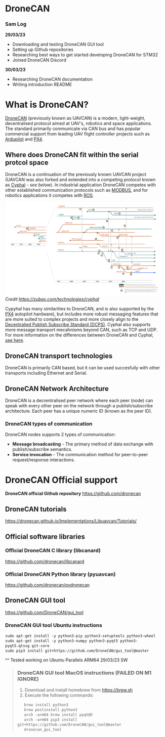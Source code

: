 # DroneCAN

### Sam Log
**29/03/23**
- Downloading and testing DroneCAN GUI tool 
- Setting up Github repositories
- Researching best ways to get started developing DroneCAN for STM32
- Joined DroneCAN Discord

**30/03/23**
- Researching DroneCAN documentation
- Writing introduction README



# What is DroneCAN?
[DroneCAN](https://dronecan.github.io) (previously known as UAVCAN) is a modern, light-weight, decentralised protocol aimed at UAV's, robotics and space applications. The standard primarily communicate via CAN bus and has popular commercial support from leading UAV flight controller projects such as [Ardupilot](https://ardupilot.org) and [PX4](https://px4.io). 


## Where does DroneCAN fit within the serial protcol space
DroneCAN is a continuation of the previously known UAVCAN project (UAVCAN was also forked and extended into a competing protocol known as [Cyphal](https://opencyphal.org) - *see below*). In industrial application DroneCAN competes with other established communication protocols such as [MODBUS](https://modbus.org), and for robotics applications it competes with [ROS](https://www.ros.org).

![serial-history](/images/serial-history.png "Serial Protocol History")
*Credit https://zubax.com/technologies/cyphal*

Cypyhal has many similarities to DroneCAN, and is also supported by the [PX4](https://px4.io) autopilot hardware), but includes more robust messaging features that are more suited to complex projects and more closely align to the [Decentralied Publish Subscribe Standard (DCPS)](https://opendds.org/documents/architecture.html). Cyphal also supports more message transport mecahnisms beyond CAN, such as TCP and UDP. 
For more information on the differences between DroneCAN and Cyphal, [see here](https://forum.opencyphal.org/t/cyphal-vs-dronecan/1814).

## DroneCAN transport technologies
DroneCAN is primarily CAN based, but it can be used succesfully with other transports including Ethernet and Serial. 

## DroneCAN Network Architecture
DroneCAN is a decrentralised peer network where each peer (node) can speak with every other peer
on the network through a publish/subscribe architecture. Each peer has a unique numeric ID (known as the peer ID).

### DroneCAN types of communication
DroneCAN nodes supports 2 types of communication:
- **Message broadcasting** - The primary method of data exchange with publish/subscribe semantics.
- **Service invocation** - The communication method for peer-to-peer request/response interactions.



# DroneCAN Official support
**DroneCAN official Github repository** https://github.com/dronecan  
## DroneCAN tutorials
https://dronecan.github.io/Implementations/Libuavcan/Tutorials/  

## Official software libraries 

### Official DroneCAN C library (libcanard)
https://github.com/dronecan/libcanard 

### Official DroneCAN Python library (pyuavcan)
https://github.com/dronecan/pydronecan 

## DroneCAN GUI tool

https://github.com/DroneCAN/gui_tool 

### DroneCAN GUI tool Ubuntu instructions
```
sudo apt-get install -y python3-pip python3-setuptools python3-wheel
sudo apt-get install -y python3-numpy python3-pyqt5 python3-pyqt5.qtsvg git-core
sudo pip3 install git+https://github.com/DroneCAN/gui_tool@master
```
^^ Tested working on Ubuntu Parallels ARM64 29/03/23 SW


> ### DroneCAN GUI tool MacOS instructions (FAILED ON M1 IGNORE)
> 1. Download and install homebrew from https://brew.sh 
> 2. Execute the following commands:
> ```
>    brew install python3
>    brew postinstall python3
>    arch -arm64 brew install pyqt@5
>    arch -arm64 pip3 install git+https://github.com/DroneCAN/gui_tool@master
>    dronecan_gui_tool
>```
